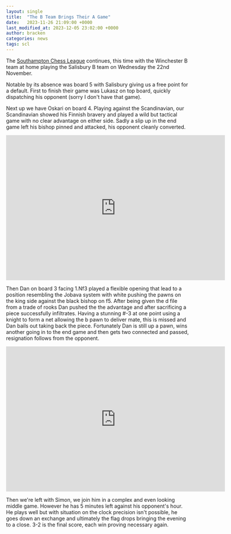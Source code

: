 ```yaml
---
layout: single
title:  "The B Team Brings Their A Game"
date:   2023-11-26 21:09:00 +0000
last_modified_at: 2023-12-05 23:02:00 +0000
author: bracken
categories: news
tags: scl
---
```

The [Southampton Chess League](http://www.sotonchessleague.org.uk/) continues, this time with the Winchester B team at home playing the Salisbury B team on Wednesday the 22nd November.

Notable by its absence was board 5 with Salisbury giving us a free point for a default. First to finish their game was Lukasz on top board, quickly dispatching his opponent (sorry I don't have that game).

Next up we have Oskari on board 4. Playing against the Scandinavian, our Scandinavian showed his Finnish bravery and played a wild but tactical game with no clear advantage on either side. Sadly a slip up in the end game left his bishop pinned and attacked, his opponent cleanly converted.

<iframe src="https://lichess.org/embed/game/QkvPautc?theme=auto&bg=light#114"
width=600 height=397 frameborder=0></iframe>

Then Dan on board 3 facing 1.Nf3 played a flexible opening that lead to a position resembling the Jobava system with white pushing the pawns on the king side against the black bishop on f5. After being given the d file from a trade of rooks Dan pushed the the advantage and after sacrificing a piece successfully infiltrates. Having a stunning #-3 at one point using a knight to form a net allowing the b pawn to deliver mate, this is missed and Dan bails out taking back the piece. Fortunately Dan is still up a pawn, wins another going in to the end game and then gets two connected and passed, resignation follows from the opponent.

<iframe src="https://lichess.org/embed/game/ZGJHINtx?theme=auto&bg=light#72"
width=600 height=397 frameborder=0></iframe>

Then we're left with Simon, we join him in a complex and even looking middle game. However he has 5 minutes left against his opponent's hour. He plays well but with situation on the clock precision isn't possible, he goes down an exchange and ultimately the flag drops bringing the evening to a close. 3-2 is the final score, each win proving necessary again.
